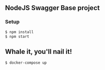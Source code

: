 ## NodeJS Swagger Base project

### Setup
```bash
$ npm install
$ npm start
```


## Whale it, you'll nail it!
```bash
$ docker-compose up
```